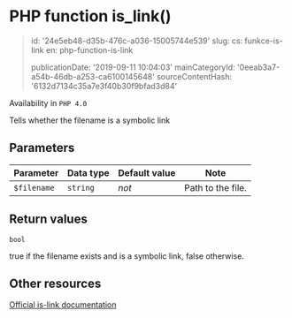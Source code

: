 PHP function is_link()
======================

> id: '24e5eb48-d35b-476c-a036-15005744e539'
> slug:
> 	cs: funkce-is-link
> 	en: php-function-is-link
> 
> publicationDate: '2019-09-11 10:04:03'
> mainCategoryId: '0eeab3a7-a54b-46db-a253-ca6100145648'
> sourceContentHash: '6132d7134c35a7e3f40b30f9bfad3d84'

Availability in `PHP 4.0`

Tells whether the filename is a symbolic link


Parameters
--------------

| Parameter | Data type | Default value | Note |
|-----|-----|-----|-----|
| `$filename` | `string` | *not* | Path to the file. |


Return values
----------------

`bool`

true if the filename exists and is a symbolic link, false
otherwise.

Other resources
------------

[Official is-link documentation](https://www.php.net/manual/en/function.is-link.php)
